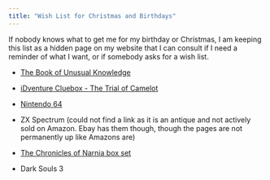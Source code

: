 ```yaml
---
title: "Wish List for Christmas and Birthdays"
---
```


If nobody knows what to get me for my birthday or Christmas, I am keeping this list as a hidden page on my website that I can consult if I need a reminder of what I want, or if somebody asks for a wish list.

- [The Book of Unusual Knowledge](https://www.amazon.com/Unusual-Knowledge-Editors-Publications-International/dp/1450845800/ref=m_crc_dp_lf_d_t1_sccl_2_2/136-4728289-5296558?pd_rd_w=IVUy7&content-id=amzn1.sym.76a0b561-a7b4-41dc-9467-a85a2fa27c1c&pf_rd_p=76a0b561-a7b4-41dc-9467-a85a2fa27c1c&pf_rd_r=5QAZQ7SMX77JR2RDG5WM&pd_rd_wg=uBuL6&pd_rd_r=32b9a4f5-594a-4724-88ff-68caa1f21eb8&pd_rd_i=1450845800&psc=1)

- [iDventure Cluebox - The Trial of Camelot](https://www.amazon.com/iDventure-Cluebox-Escape-Room-Box/dp/B09X4GXHPL/ref=sr_1_6?crid=TXJNYO71BRNU&keywords=puzzle+boxes&qid=1701099507&sprefix=puzzle+boxes%2Caps%2C254&sr=8-6)

- [Nintendo 64](https://www.amazon.com/Nintendo-64-Console-Renewed-Television/dp/B09BRK197L/ref=sr_1_3?crid=1PRVUF56R1KF7&keywords=nintendo+64&qid=1701100097&sprefix=nintendo+64%2Caps%2C113&sr=8-3)

- ZX Spectrum (could not find a link as it is an antique and not actively sold on Amazon. Ebay has them though, though the pages are not permanently up like Amazons are)

- [The Chronicles of Narnia box set](https://www.amazon.com/Chronicles-Narnia-Box-Set/dp/0060244887/ref=pd_sim_sccl_7_3/136-4728289-5296558?pd_rd_w=A3q9l&content-id=amzn1.sym.b876637c-6b88-4ee6-9447-0be674159766&pf_rd_p=b876637c-6b88-4ee6-9447-0be674159766&pf_rd_r=AS5P6F6RNVB7NFGQG2PK&pd_rd_wg=zyDzc&pd_rd_r=a731ba9f-0db6-4c29-8d49-bcd664b8f7a0&pd_rd_i=0060244887&psc=1)

- Dark Souls 3